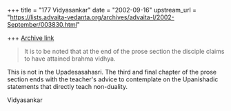+++
title = "177 Vidyasankar"
date = "2002-09-16"
upstream_url = "https://lists.advaita-vedanta.org/archives/advaita-l/2002-September/003830.html"

+++
[Archive link](https://lists.advaita-vedanta.org/archives/advaita-l/2002-September/003830.html)

>It is to be noted that at the end of the prose section the disciple claims
>to have attained brahma vidhya.

This is not in the Upadesasahasri. The third and final chapter of the prose
section ends with the teacher's advice to contemplate on the Upanishadic
statements that directly teach non-duality.

Vidyasankar

